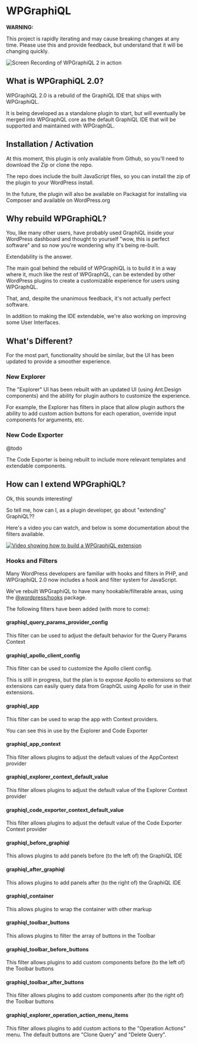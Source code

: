 # WPGraphiQL

**WARNING:**

This project is rapidly iterating and may cause breaking changes at any time. Please use this and provide feedback, but understand that it will be changing quickly.

![Screen Recording of WPGraphiQL 2 in action](./img/explorer-screen-recording.gif)

## What is WPGraphiQL 2.0?

WPGraphiQL 2.0 is a rebuild of the GraphiQL IDE that ships with WPGraphiQL.

It is being developed as a standalone plugin to start, but will eventually be merged into WPGraphQL
core as the default GraphiQL IDE that will be supported and maintained with WPGraphQL.

## Installation / Activation

At this moment, this plugin is only available from Github, so you'll need to download the Zip or clone the repo.

The repo does include the built JavaScript files, so you can install the zip of the plugin to your WordPress install.

In the future, the plugin will also be available on Packagist for installing via Composer and available on WordPress.org

## Why rebuild WPGraphiQL?

You, like many other users, have probably used GraphiQL inside your WordPress dashboard
and thought to yourself "wow, this is perfect software" and so now you're wondering why it's being
re-built.

Extendability is the answer.

The main goal behind the rebuild of WPGraphiQL is to build it in a way where it, much like the
rest of WPGraphQL, can be extended by other WordPress plugins to create a customizable experience
for users using WPGraphQL.

That, and, despite the unanimous feedback, it's not actually perfect software.

In addition to making the IDE extendable, we're also working on improving some User Interfaces.

## What's Different?

For the most part, functionality should be similar, but the UI has been updated to provide a smoother
experience.

### New Explorer

The "Explorer" UI has been rebuilt with an updated UI (using Ant.Design components) and the ability
for plugin authors to customize the experience.

For example, the Explorer has filters in place that allow plugin authors the ability to add custom
action buttons for each operation, override input components for arguments, etc.

### New Code Exporter

@todo

The Code Exporter is being rebuilt to include more relevant templates and extendable components.

## How can I extend WPGraphiQL?

Ok, this sounds interesting!

So tell me, how can I, as a plugin developer, go about "extending" GraphiQL??

Here's a video you can watch, and below is some documentation about the filters available.

[![Video showing how to build a WPGraphiQL extension](./img/extension-tutorial-video-screenshot.png)](https://www.youtube.com/watch?v=e2l35zAT4JQ)

### Hooks and Filters

Many WordPress developers are familiar with hooks and filters in PHP, and WPGraphiQL 2.0 now includes
a hook and filter system for JavaScript.

We've rebuilt WPGraphiQL to have many hookable/filterable areas, using
the [@wordpress/hooks](https://www.npmjs.com/package/@wordpress/hooks) package.

The following filters have been added (with more to come):

#### graphiql_query_params_provider_config

This filter can be used to adjust the default behavior for the Query Params Context

#### graphiql_apollo_client_config

This filter can be used to customize the Apollo client config.

This is still in progress, but the plan is to expose Apollo to extensions so that
extensions can easily query data from GraphQL using Apollo for use in their extensions.

#### graphiql_app

This filter can be used to wrap the app with Context providers.

You can see this in use by the Explorer and Code Exporter

#### graphiql_app_context

This filter allows plugins to adjust the default values of the AppContext provider

#### graphiql_explorer_context_default_value

This filter allows plugins to adjust the default value of the Explorer Context provider

#### graphiql_code_exporter_context_default_value

This filter allows plugins to adjust the default value of the Code Exporter Context provider

#### graphiql_before_graphiql

This allows plugins to add panels before (to the left of) the GraphiQL IDE

#### graphiql_after_graphiql

This allows plugins to add panels after (to the right of) the GraphiQL IDE

#### graphiql_container

This allows plugins to wrap the container with other markup

#### graphiql_toolbar_buttons

This allows plugins to filter the array of buttons in the Toolbar

#### graphiql_toolbar_before_buttons

This filter allows plugins to add custom components before (to the left of) the Toolbar buttons

#### graphiql_toolbar_after_buttons

This filter allows plugins to add custom components after (to the right of) the Toolbar buttons

#### graphiql_explorer_operation_action_menu_items

This filter allows plugins to add custom actions to the "Operation Actions" menu.
The default buttons are "Clone Query" and "Delete Query".
